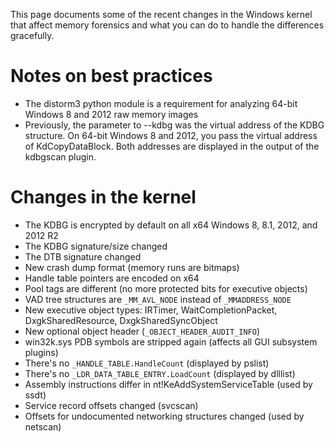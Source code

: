 This page documents some of the recent changes in the Windows kernel that affect memory forensics and what you can do to handle the differences gracefully. 

# Notes on best practices 

* The distorm3 python module is a requirement for analyzing 64-bit Windows 8 and 2012 raw memory images
* Previously, the parameter to --kdbg was the virtual address of the KDBG structure. On 64-bit Windows 8 and 2012, you pass the virtual address of KdCopyDataBlock. Both addresses are displayed in the output of the kdbgscan plugin. 

# Changes in the kernel 

* The KDBG is encrypted by default on all x64 Windows 8, 8.1, 2012, and 2012 R2
* The KDBG signature/size changed 
* The DTB signature changed
* New crash dump format (memory runs are bitmaps)
* Handle table pointers are encoded on x64 
* Pool tags are different (no more protected bits for executive objects)
* VAD tree structures are `_MM_AVL_NODE` instead of `_MMADDRESS_NODE` 
* New executive object types: IRTimer, WaitCompletionPacket, DxgkSharedResource, DxgkSharedSyncObject
* New optional object header (`_OBJECT_HEADER_AUDIT_INFO`)
* win32k.sys PDB symbols are stripped again (affects all GUI subsystem plugins)
* There's no `_HANDLE_TABLE.HandleCount` (displayed by pslist)
* There's no `_LDR_DATA_TABLE_ENTRY.LoadCount` (displayed by dlllist)
* Assembly instructions differ in nt!KeAddSystemServiceTable (used by ssdt)
* Service record offsets changed (svcscan)
* Offsets for undocumented networking structures changed (used by netscan)
